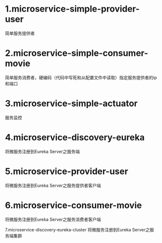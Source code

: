 # 1.microservice-simple-provider-user #
简单服务提供者

# 2.microservice-simple-consumer-movie #
简单服务消费者，硬编码（代码中写死和从配置文件中读取）指定服务提供者的ip和端口

# 3.microservice-simple-actuator #
服务监控

# 4.microservice-discovery-eureka #
将微服务注册到Eureka Server之服务端

# 5.microservice-provider-user #
将微服务注册到Eureka Server之服务提供者客户端

# 6.microservice-consumer-movie #
将微服务注册到Eureka Server之服务消费者客户端

7.microservice-discovery-eureka-cluster
将微服务注册到Eureka Server之服务端集群

